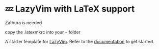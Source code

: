 # 💤 LazyVim with LaTeX support
Zathura is needed

copy the .latexmkrc into your `~` folder

A starter template for [LazyVim](https://github.com/LazyVim/LazyVim).
Refer to the [documentation](https://lazyvim.github.io/installation) to get started.
